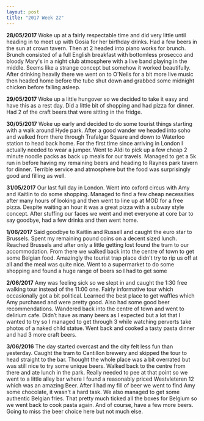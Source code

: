 ```yaml
---
layout: post
title: "2017 Week 22"
---
```


**28/05/2017** Woke up at a fairly respectable time and did very little until heading in to meet up with Gosia for her birthday drinks. Had a few beers in the sun at crown tavern. Then at 2 headed into piano works for brunch. Brunch consisted of a full English breakfast with bottomless prosecco and bloody Mary's in a night club atmosphere with a live band playing in the middle. Seems like a strange concept but somehow it worked beautifully. After drinking heavily there we went on to O'Neils for a bit more live music then headed home before the tube shut down and grabbed some midnight chicken before falling asleep.

**29/05/2017** Woke up a little hungover so we decided to take it easy and have this as a rest day. Did a little bit of shopping and had pizza for dinner. Had 2 of the craft beers that were sitting in the fridge.

**30/05/2017** Woke up early and decided to do some tourist things starting with a walk around Hyde park. After a good wander we headed into soho and walked from there through Trafalgar Square and down to Waterloo station to head back home. For the first time since arriving in London I actually needed to wear a jumper. Went to Aldi to pick up a few cheap 2 minute noodle packs as back up meals for our travels. Managed to get a 5k run in before having my remaining beers and heading to Raynes park tavern for dinner. Terrible service and atmosphere but the food was surprisingly good and filling as well. 

**31/05/2017** Our last full day in London. Went into oxford circus with Amy and Kaitlin to do some shopping. Managed to find a few cheap necessities after many hours of looking and then went to line up at MOD for a free pizza. Despite waiting an hour it was a great pizza with a subway style concept.  After stuffing our faces we went and met everyone at core bar to say goodbye, had a few drinks and then went home.

**1/06/2017** Said goodbye to Kaitlin and Russell and caught the euro star to Brussels. Spent my remaining pound coins on a decent sized lunch. Reached Brussels and after only a little getting lost found the tram to our accommodation. From there we walked back into the centre of town to get some Belgian food. Amazingly the tourist trap place didn't try to rip us off at all and the meal was quite nice. Went to a supermarket to do some shopping and found a huge range of beers so I had to get some

**2/06/2017** Amy was feeling sick so we slept in and caught the 1:30 free walking tour instead of the 11:00 one. Fairly informative tour which occasionally got a bit political. Learned the best place to get waffles which Amy purchased and were pretty good. Also had some good beer recommendations. Wandered back into the centre of town and went to delirium cafe. Didn’t have as many beers as I expected but a lot that I wanted to try so I managed to get through 3 while watching perverts take photos of a naked child statue. Went back and cooked a tasty pasta dinner and had 3 more craft beers.

**3/06/2016** The day started overcast and the city felt less fun than yesterday. Caught the tram to Cantillon brewery and skipped the tour to head straight to the bar. Thought the whole place was a bit overrated but was still nice to try some unique beers. Walked back to the centre from there and ate lunch in the park. Really needed to pee at that point so we went to a little alley bar where I found a reasonably priced Westvleteren 12 which was an amazing Beer. After I had my fill of beer we went to find Amy some chocolate, it wasn't a hard task. We also managed to get some authentic Belgian fries. That pretty much ticked all the boxes for Belgium so we went back to cook pasta again. And of course, have a few more beers. Going to miss the beer choice here but not much else.